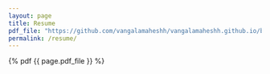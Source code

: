 ```yaml
---
layout: page
title: Resume
pdf_file: "https://github.com/vangalamaheshh/vangalamaheshh.github.io/blob/main/assets/resume.pdf"
permalink: /resume/
---
```


{% pdf {{ page.pdf_file }} %}
